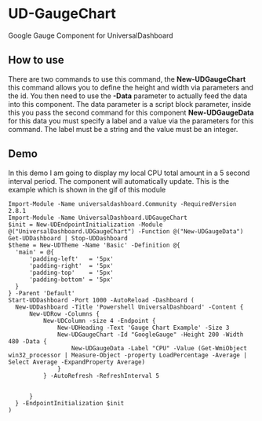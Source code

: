 # UD-GaugeChart
Google Gauge Component for UniversalDashboard

## How to use
There are two commands to use this command, the **New-UDGaugeChart** this command allows you to define the height 
and width via parameters and the id.  You then need to use the **-Data** parameter to actually feed the data into this
component. The data parameter is a script block parameter, inside this you pass the second command for this component
**New-UDGaugeData** for this data you must specify a label and a value via the parameters for this command. The label must
be a string and the value must be an integer.

## Demo

  In this demo I am going to display my local CPU total amount in a 5 second interval period. The component will automatically
  update. This is the example which is shown in the gif of this module
  
  ```
  Import-Module -Name universaldashboard.Community -RequiredVersion 2.8.1
Import-Module -Name UniversalDashboard.UDGaugeChart
$init = New-UDEndpointInitialization -Module @("UniversalDashboard.UDGaugeChart") -Function @("New-UDGaugeData")
Get-UDDashboard | Stop-UDDashboard
$theme = New-UDTheme -Name 'Basic' -Definition @{
    'main' = @{
        'padding-left'   = '5px'
        'padding-right'  = '5px'
        'padding-top'    = '5px'
        'padding-bottom' = '5px'
    }
} -Parent 'Default'
Start-UDDashboard -Port 1000 -AutoReload -Dashboard (
    New-UDDashboard -Title 'Powershell UniversalDashboard' -Content {
        New-UDRow -Columns {
            New-UDColumn -size 4 -Endpoint {
                New-UDHeading -Text 'Gauge Chart Example' -Size 3
                New-UDGaugeChart -Id "GoogleGauge" -Height 200 -Width 480 -Data {
                    New-UDGaugeData -Label "CPU" -Value (Get-WmiObject win32_processor | Measure-Object -property LoadPercentage -Average | Select Average -ExpandProperty Average)
                }
            } -AutoRefresh -RefreshInterval 5


        }
    } -EndpointInitialization $init
)
  ```
